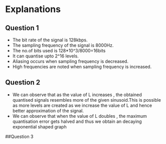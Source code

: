 # Explanations
## Question 1

- The bit rate of the signal is 128kbps.
- The sampling frequency of the signal is 8000Hz.
- The no.of bits used is 128*10^3/8000=16bits
- It can quantise upto 2^16 levels.
- Aliasing occurs when sampling frequency is decreased.
- High frequencies are noted when sampling frequency is increased.
## Question 2

- We can observe that as the value of L increases , the obtained quantised signals resembles more of the given sinusoid.This is possible as more levels are created as we increase the value of L and hence better approximation of the signal.
- We can observe that when the value of L doubles , the maximum quantisation error gets halved and thus we obtain an decaying exponential shaped graph


##Question 3
